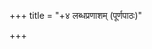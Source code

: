 +++
title = "+४ लब्धप्रणाशम् (पूर्णपाठः)"

+++

<div class="js_include" url="../"  newLevelForH1="1" includeTitle="false"> </div>
<div class="js_include" url="../00-vAnaramakaravruttAntaH/"  newLevelForH1="1" includeTitle="true"> </div>
<div class="js_include" url="../01_makaryAH_durbuddhiH/"  newLevelForH1="1" includeTitle="true"> </div>
<div class="js_include" url="../02-markaTasya_makaragRhaprayANam/"  newLevelForH1="1" includeTitle="true"> </div>
<div class="js_include" url="../03-markaTasya_chAturyam/"  newLevelForH1="1" includeTitle="true"> </div>
<div class="js_include" url="../04-markaTasya_nirbhartsanam/"  newLevelForH1="1" includeTitle="true"> </div>
<div class="js_include" url="../05-makarasya_markaTasAntvanam/"  newLevelForH1="1" includeTitle="true"> </div>
<div class="js_include" url="../06-markaTasya_punarbhartsanam/"  newLevelForH1="1" includeTitle="true"> </div>